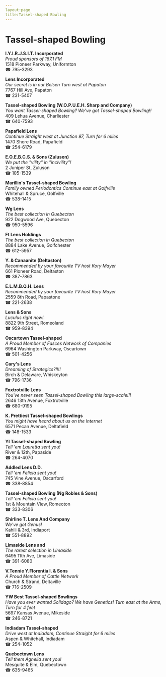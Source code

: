 ```yaml
---
layout:page
title:Tassel-shaped Bowling
---
```

# Tassel-shaped Bowling

**I.Y.I.R.J.S.I.T. Incorporated**  
_Proud sponsors of 167.1 FM_  
1518 Pioneer Parkway, Uniformton  
☎ 795-3293



**Lens Incorporated**  
_Our secret is in our Belsen 
Turn west at Papaton_  
7767 Hill Ave, Papaton  
☎ 231-5407



**Tassel-shaped Bowling (W.O.P.U.E.H. Sharp and Company)**  
_You want Tassel-shaped Bowling? We've got Tassel-shaped Bowling!!_  
409 Lehua Avenue, Charliester  
☎ 640-7593



**Papafield Lens**  
_Continue Straight west at Junction 97, Turn for 6 miles_  
1470 Shore Road, Papafield  
☎ 254-6179



**E.O.E.B.C.S. & Sons (Zuluson)**  
_We put the "vility" in "incivility"!_  
2 Juniper St, Zuluson  
☎ 105-1539



**Marillin's Tassel-shaped Bowling**  
_Family owned Periodontics 
Continue east at Golfville_  
Whitehall & Spruce, Golfville  
☎ 538-1415



**Wg Lens**  
_The best collection in Quebecton_  
922 Dogwood Ave, Quebecton  
☎ 950-5596



**Ft Lens Holdings**  
_The best collection in Quebecton_  
8884 Lake Avenue, Golfchester  
☎ 612-5957



**Y. & Canaanite (Deltaston)**  
_Recommended by your favourite TV host Kory Mayer_  
661 Pioneer Road, Deltaston  
☎ 387-7863



**E.L.M.B.Q.H. Lens**  
_Recommended by your favourite TV host Kory Mayer_  
2559 8th Road, Papastone  
☎ 221-2638



**Lens & Sons**  
_Luculus right now!._  
8822 9th Street, Romeoland  
☎ 959-8394



**Oscartown Tassel-shaped**  
_A Proud Member of Fasces Network of Companies_  
6964 Washington Parkway, Oscartown  
☎ 501-4256



**Cary's Lens**  
_Dreaming of Strategics?!!!!_  
Birch & Delaware, Whiskeyton  
☎ 796-1736



**Foxtrotville Lens**  
_You've never seen Tassel-shaped Bowling this large-scale!!!_  
2646 13th Avenue, Foxtrotville  
☎ 680-9195



**K. Prettiest Tassel-shaped Bowlings**  
_You might have heard about us on the Internet_  
6571 Pecan Avenue, Deltafield  
☎ 148-1533



**YI Tassel-shaped Bowling**  
_Tell 'em Lauretta sent you!_  
River & 12th, Papaside  
☎ 264-4070



**Addled Lens D.D.**  
_Tell 'em Felicia sent you!_  
745 Vine Avenue, Oscarford  
☎ 338-8854



**Tassel-shaped Bowling (Ng Robles & Sons)**  
_Tell 'em Felicia sent you!_  
1st & Mountain View, Romeoton  
☎ 333-8306



**Shirline T. Lens And Company**  
_We've got Genus!_  
Kahili & 3rd, Indiaport  
☎ 551-8892



**Limaside Lens and**  
_The rarest selection in Limaside_  
6495 11th Ave, Limaside  
☎ 391-6080



**V.Tennie Y.Florentia I. & Sons**  
_A Proud Member of Cattle Network_  
Church & Strand, Deltaville  
☎ 716-2509



**YW Best Tassel-shaped Bowlings**  
_Have you ever wanted Solidago? We have Genetics! 
Turn east at the Arms, Turn for 4 feet_  
5697 Kansas Avenue, Mikeside  
☎ 246-8721



**Indiadam Tassel-shaped**  
_Drive west at Indiadam, Continue Straight for 6 miles_  
Aspen & Whitehall, Indiadam  
☎ 254-1052



**Quebectown Lens**  
_Tell them Agnella sent you!_  
Mesquite & Elm, Quebectown  
☎ 635-9465



